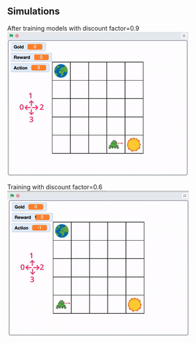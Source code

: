 ## Simulations

After training models with discount factor=0.9
![gamma=0.9](hw8/res/gamma_0.9.gif)

Training with discount factor=0.6
![gamma=0.6](hw8/res/gamma_0.6.gif)
